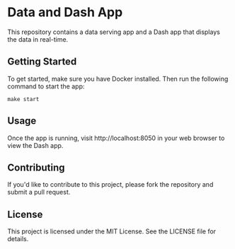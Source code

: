 # Data and Dash App

This repository contains a data serving app and a Dash app that displays the data in real-time.

## Getting Started

To get started, make sure you have Docker installed. Then run the following command to start the app:

```
make start
```

## Usage

Once the app is running, visit http://localhost:8050 in your web browser to view the Dash app.

## Contributing

If you'd like to contribute to this project, please fork the repository and submit a pull request.

## License

This project is licensed under the MIT License. See the LICENSE file for details.

